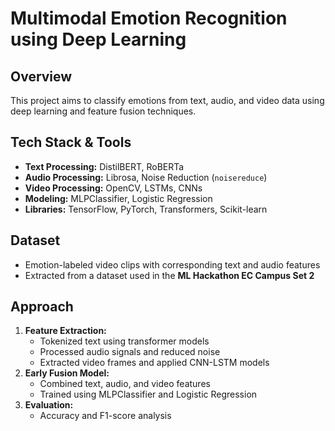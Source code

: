 # Multimodal Emotion Recognition using Deep Learning  

## Overview  
This project aims to classify emotions from text, audio, and video data using deep learning and feature fusion techniques.  

## Tech Stack & Tools  
- **Text Processing:** DistilBERT, RoBERTa  
- **Audio Processing:** Librosa, Noise Reduction (`noisereduce`)  
- **Video Processing:** OpenCV, LSTMs, CNNs  
- **Modeling:** MLPClassifier, Logistic Regression  
- **Libraries:** TensorFlow, PyTorch, Transformers, Scikit-learn  

## Dataset  
- Emotion-labeled video clips with corresponding text and audio features  
- Extracted from a dataset used in the **ML Hackathon EC Campus Set 2**  

## Approach  
1. **Feature Extraction:**  
   - Tokenized text using transformer models  
   - Processed audio signals and reduced noise  
   - Extracted video frames and applied CNN-LSTM models  
2. **Early Fusion Model:**  
   - Combined text, audio, and video features  
   - Trained using MLPClassifier and Logistic Regression  
3. **Evaluation:**  
   - Accuracy and F1-score analysis  


